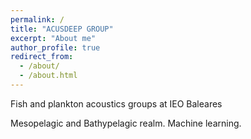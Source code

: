 ```yaml
---
permalink: /
title: "ACUSDEEP GROUP"
excerpt: "About me"
author_profile: true
redirect_from: 
  - /about/
  - /about.html
---
```


Fish and plankton acoustics groups at IEO Baleares

Mesopelagic and Bathypelagic realm.
Machine learning.
